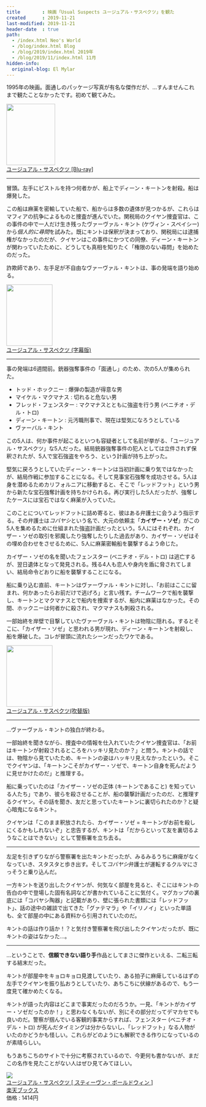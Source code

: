 ```yaml
---
title        : 映画「Usual Suspects ユージュアル・サスペクツ」を観た
created      : 2019-11-21
last-modified: 2019-11-21
header-date  : true
path:
  - /index.html Neo's World
  - /blog/index.html Blog
  - /blog/2019/index.html 2019年
  - /blog/2019/11/index.html 11月
hidden-info:
  original-blog: El Mylar
---
```


1995年の映画。面通しのパッケージ写真が有名な傑作だが、…すんませんこれまで観たことなかったです。初めて観てみた。

<div class="ad-amazon">
  <div class="ad-amazon-image">
    <a href="https://www.amazon.co.jp/dp/B07NVJ3923?tag=neos21-22&amp;linkCode=osi&amp;th=1&amp;psc=1">
      <img src="https://m.media-amazon.com/images/I/51WHffKE2vL._SL160_.jpg" width="127" height="160">
    </a>
  </div>
  <div class="ad-amazon-info">
    <div class="ad-amazon-title">
      <a href="https://www.amazon.co.jp/dp/B07NVJ3923?tag=neos21-22&amp;linkCode=osi&amp;th=1&amp;psc=1">ユージュアル・サスペクツ [Blu-ray]</a>
    </div>
  </div>
</div>

-----

冒頭。左手にピストルを持つ何者かが、船上でディーン・キートンを射殺。船は爆発した。

この船は麻薬を密輸していた船で、船からは多数の遺体が見つかるが、これらはマフィアの抗争によるものと捜査が進んでいた。関税局のクイヤン捜査官は、この事件の中で一人だけ生き残ったヴァーヴァル・キント (ケヴィン・スペイシー) から*個人的に尋問*を試みた。既にキントは保釈が決まっており、関税局には逮捕権がなかったのだが、クイヤンはこの事件にかつての同僚、ディーン・キートンが関わっていたために、どうしても真相を知りたく「権限のない尋問」を始めたのだった。

詐欺師であり、左手足が不自由なヴァーヴァル・キントは、事の発端を語り始める。

<div class="ad-amazon">
  <div class="ad-amazon-image">
    <a href="https://www.amazon.co.jp/dp/B00G4RBLE2?tag=neos21-22&amp;linkCode=osi&amp;th=1&amp;psc=1">
      <img src="https://m.media-amazon.com/images/I/51Xo5KxkaBL._SL160_.jpg" width="120" height="160">
    </a>
  </div>
  <div class="ad-amazon-info">
    <div class="ad-amazon-title">
      <a href="https://www.amazon.co.jp/dp/B00G4RBLE2?tag=neos21-22&amp;linkCode=osi&amp;th=1&amp;psc=1">ユージュアル・サスペクツ (字幕版)</a>
    </div>
  </div>
</div>

-----

事の発端は6週間前。銃器強奪事件の「面通し」のため、次の5人が集められた。

- トッド・ホックニー : 爆弾の製造が得意な男
- マイケル・マクマナス : 切れると危ない男
- フレッド・フェンスター : マクマナスとともに強盗を行う男 (ベニチオ・デル・トロ)
- ディーン・キートン : 元汚職刑事で、現在は堅気になろうとしている
- ヴァーバル・キント

この5人は、何か事件が起こるといつも容疑者として名前が挙がる、「ユージュアル・サスペクツ」な5人だった。結局銃器強奪事件の犯人としては立件されず保釈されたが、5人で宝石強盗をやろう、という計画が持ち上がった。

堅気に戻ろうとしていたディーン・キートンは当初計画に乗り気ではなかったが、結局作戦に参加することになる。そして見事宝石強奪を成功させる。5人は身を潜めるためカリフォルニアに移動すると、そこで「レッドフット」という男から新たな宝石強奪計画を持ちかけられる。再び実行した5人だったが、強奪したケースには宝石ではなく麻薬が入っていた。

このことについてレッドフットに詰め寄ると、彼はある弁護士に会うよう指示する。その弁護士は*コバヤシ*という名で、大元の依頼主「**カイザー・ソゼ**」がこの5人を集めるために仕組まれた強盗計画だったという。5人にはそれぞれ、カイザー・ソゼの取引を邪魔したり強奪したりした過去があり、カイザー・ソゼはその埋め合わせをさせるために、5人に麻薬密輸船を襲撃するよう命じた。

カイザー・ソゼの名を聞いたフェンスター (ベニチオ・デル・トロ) は逃亡するが、翌日遺体となって発見される。残る4人も恋人や身内を盾に脅されてしまい、結局命令どおりに船を襲撃することになる。

船に乗り込む直前、キートンはヴァーヴァル・キントに対し、「お前はここに留まれ、何かあったらお前だけで逃げろ」と言い残す。チームワークで船を襲撃し、キートンとマクマナスとで船内を捜索するが、船内に麻薬はなかった。その間、ホックニーは何者かに殺され、マクマナスも刺殺される。

一部始終を岸壁で目撃していたヴァーヴァル・キントは物陰に隠れる。するとそこに、「カイザー・ソゼ」と思われる男が現れ、ディーン・キートンを射殺し、船を爆破した。コレが冒頭に流れたシーンだったワケである。

<div class="ad-amazon">
  <div class="ad-amazon-image">
    <a href="https://www.amazon.co.jp/dp/B073W28RKX?tag=neos21-22&amp;linkCode=osi&amp;th=1&amp;psc=1">
      <img src="https://m.media-amazon.com/images/I/51Xo5KxkaBL._SL160_.jpg" width="120" height="160">
    </a>
  </div>
  <div class="ad-amazon-info">
    <div class="ad-amazon-title">
      <a href="https://www.amazon.co.jp/dp/B073W28RKX?tag=neos21-22&amp;linkCode=osi&amp;th=1&amp;psc=1">ユージュアル・サスペクツ(吹替版)</a>
    </div>
  </div>
</div>

-----

…ヴァーヴァル・キントの独白が終わる。

一部始終を聞きながら、捜査中の情報を仕入れていたクイヤン捜査官は、「お前はキートンが射殺されるところをハッキリ見たのか？」と問う。キントの話では、物陰から見ていたため、キートンの姿はハッキリ見えなかったという。そこでクイヤンは、「キートンこそがカイザー・ソゼで、キートン自身を死んだように見せかけたのだ」と推理する。

船に乗っていたのは「カイザー・ソゼの正体 (キートンであること) を知っている人たち」であり、彼らを殺させることが、船の襲撃計画だったのだ、と推理するクイヤン。その話を聞き、友だと思っていたキートンに裏切られたのか？と疑心暗鬼になるキント。

クイヤンは「このまま釈放されたら、カイザー・ソゼ = キートンがお前を殺しにくるかもしれないぞ」と忠告するが、キントは「だからといって友を裏切るようなことはできない」として警察署を立ち去る。

-----

左足を引きずりながら警察署を出たキントだったが、みるみるうちに麻痺がなくなっていき、スタスタと歩き出す。そして*コバヤシ*弁護士が運転するクルマにさっそうと乗り込んだ。

一方キントを送り出したクイヤンが、何気なく部屋を見ると、そこにはキントの告白の中で登場した固有名詞などが書かれていることに気付く。マグカップの裏底には「コバヤシ陶器」と記載があり、壁に張られた書類には「レッドフット」、話の途中の雑談で出てきた「グァテマラ」や「イリノイ」といった単語も、全て部屋の中にある資料から引用されていたのだ。

キントの話は作り話か！？と気付き警察署を飛び出したクイヤンだったが、既にキントの姿はなかった…。

-----

…ということで、**信頼できない語り手**作品としてまさに傑作といえる、二転三転する結末だった。

キントが部屋中をキョロキョロ見渡していたり、ある拍子に麻痺しているはずの左手でクイヤンを振り払おうとしていたり、あちこちに伏線があるので、もう一度見て確かめたくなる。

キントが語った内容はどこまで事実だったのだろうか。一見、「キントがカイザー・ソゼだったのか！」と思わなくもないが、別にその部分だってデマカセでも良いのだ。警察が掴んでいる客観的事実からすれば、フェンスター (ベニチオ・デル・トロ) が死んだタイミングは分からないし、「レッドフット」なる人物がいたのかどうかも怪しい。これらがどのようにも解釈できる作りになっているのが素晴らしい。

もうあちこちのサイトで十分に考察されているので、今更何も書かないが、まだこの名作を見たことがない人はぜひ見てみてほしい。

<div class="ad-rakuten">
  <div class="ad-rakuten-image">
    <a href="https://hb.afl.rakuten.co.jp/hgc/g00q0722.waxyc9ff.g00q0722.waxyd017/?pc=https%3A%2F%2Fitem.rakuten.co.jp%2Fbook%2F4062792%2F&amp;m=http%3A%2F%2Fm.rakuten.co.jp%2Fbook%2Fi%2F11842827%2F">
      <img src="https://thumbnail.image.rakuten.co.jp/@0_mall/book/cabinet/7607/4988113757607.jpg?_ex=128x128">
    </a>
  </div>
  <div class="ad-rakuten-info">
    <div class="ad-rakuten-title">
      <a href="https://hb.afl.rakuten.co.jp/hgc/g00q0722.waxyc9ff.g00q0722.waxyd017/?pc=https%3A%2F%2Fitem.rakuten.co.jp%2Fbook%2F4062792%2F&amp;m=http%3A%2F%2Fm.rakuten.co.jp%2Fbook%2Fi%2F11842827%2F">ユージュアル・サスペクツ [ スティーヴン・ボールドウィン ]</a>
    </div>
    <div class="ad-rakuten-shop">
      <a href="https://hb.afl.rakuten.co.jp/hgc/g00q0722.waxyc9ff.g00q0722.waxyd017/?pc=https%3A%2F%2Fwww.rakuten.co.jp%2Fbook%2F&amp;m=http%3A%2F%2Fm.rakuten.co.jp%2Fbook%2F">楽天ブックス</a>
    </div>
    <div class="ad-rakuten-price">価格 : 1414円</div>
  </div>
</div>
